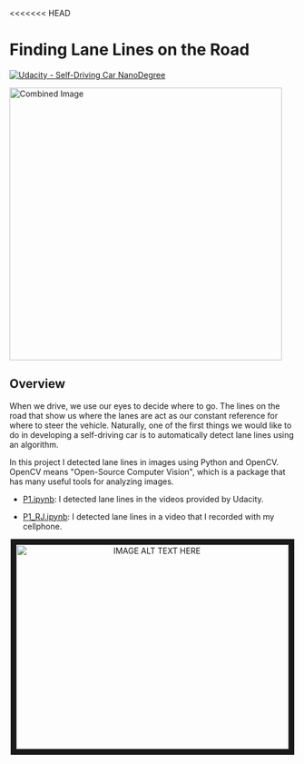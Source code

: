 <<<<<<< HEAD
# **Finding Lane Lines on the Road** 
[![Udacity - Self-Driving Car NanoDegree](https://s3.amazonaws.com/udacity-sdc/github/shield-carnd.svg)](http://www.udacity.com/drive)

<img src="examples/laneLines_thirdPass.jpg" width="480" alt="Combined Image" />

Overview
---

When we drive, we use our eyes to decide where to go.  The lines on the road that show us where the lanes are act as our constant reference for where to steer the vehicle.  Naturally, one of the first things we would like to do in developing a self-driving car is to automatically detect lane lines using an algorithm.

In this project I detected lane lines in images using Python and OpenCV.  OpenCV means "Open-Source Computer Vision", which is a package that has many useful tools for analyzing images.  

- [P1.ipynb](../master/P1.ipynb): I detected lane lines in the videos provided by Udacity.

- [P1_RJ.ipynb](../master/P1_RJ.ipynb): I detected lane lines in a video that I recorded with my cellphone.
<center>
<a href="http://www.youtube.com/watch?feature=player_embedded&v=7XyOeCH6I90" target="_blank"><img src="http://img.youtube.com/vi/7XyOeCH6I90/0.jpg" alt="IMAGE ALT TEXT HERE" width="480" height="360" border="10" /></a>
</center>
